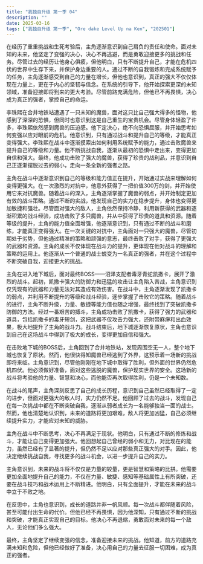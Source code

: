 ```yaml
---
title: "我独自升级 第一季 04"
description: ""
date: 2025-03-16
tags: ["我独自升级 第一季", "Ore dake Level Up na Ken", "202501"]
---
```


在经历了重重挑战和生死考验后，主角逐渐意识到自己肩负的责任和使命。面对未知的未来，他坚定了变强的决心，决心不再逃避，而是勇敢迎接更多的挑战和任务。尽管过去的经历让他身心俱疲，但他明白，只有不断提升自己，才能在危机四伏的世界中生存下来，并保护身边重要的人。通过不断的自我锻炼和完成系统赋予的任务，主角逐渐感受到自己的力量在增长，但他也意识到，真正的强大不仅仅体现在力量上，更在于内心的坚韧与信念。在系统的引导下，他开始探索更深的未知领域，准备迎接即将到来的更大考验。尽管前路充满危险，但他已不再畏惧，决心成为真正的强者，掌控自己的命运。

李珠熙在合井地铁站遭遇了一只未知的魔兽，面对这只比自己强大得多的怪物，他感到了深深的恐惧，但同时也意识到这是自己重生的宝贵机会。尽管身体轻盈了许多，李珠熙依然感到魔兽的压迫感。他下定决心，绝不向恐惧屈服，并开始思考如何变强以应对眼前的危机。他意识到，只有通过战斗和提升自己的等级，才能真正变得强大。李珠熙在战斗中逐渐摸索出如何利用系统赋予的能力，通过击败魔兽来提升自己的等级和力量。他不断挑战自我，逐渐从最初的恐惧中走出来，变得更加自信和强大。最终，他成功击败了强大的魔兽，获得了珍贵的战利品，并意识到自己正逐渐摆脱过去的弱小，走向一条全新的强者之路。

主角在战斗中逐渐意识到自己的等级和能力值正在提升，开始通过实战来理解如何变得更强大。在一次激烈的对抗中，他意外获得了一把价值300万的剑，并开始使用它来对抗魔兽。随着战斗的深入，主角逐渐掌握了魔兽的弱点，并开始制定更加有效的战斗策略。通过不断的实战，他发现自己的实力在稳步提升，身体也变得更加敏捷和强壮。尽管面对强大的敌人，主角依然保持冷静，利用新获得的武器和逐渐积累的战斗经验，成功击败了多只魔兽，并从中获得了珍贵的道具和资源。随着等级的提升，主角的能力值全面增强，他逐渐意识到，只有通过不断的战斗和磨练，才能真正变得强大。在一次关键的对抗中，主角面对一只强大的魔兽，尽管初期处于劣势，但他通过精准的策略和顽强的意志，最终击败了对手，获得了更强大的武器和资源。主角的成长不仅体现在战斗力的提升，更体现在他对战斗的理解和策略的运用上。他逐渐从一个普通的战士蜕变为一名真正的强者，并在这个过程中不断突破自我，迎接更大的挑战。

主角在进入地下城后，面对最终BOSS——沼泽支配者毒牙青蛇凯撒卡，展开了激烈的战斗。起初，凯撒卡强大的防御力和迅猛的攻击让主角陷入苦战，主角意识到仅凭现有的武器和力量无法对其造成有效伤害。在战斗中，主角逐渐发现了凯撒卡的弱点，并利用不断提升的等级和战斗经验，逐步掌握了击败它的策略。随着战斗的进行，主角不断升级，力量、敏捷等能力值也随之增强，最终找到了突破凯撒卡防御的方法。经过一番艰苦的搏斗，主角成功击败了凯撒卡，获得了强力的武器和道具，包括凯撒卡的毒牙短剑，这把武器不仅攻击力强大，还附带麻痹和出血效果，极大地提升了主角的战斗力。战斗结束后，地下城逐渐恢复原状，主角也意识到自己在这场战斗中得到了极大的成长，变得更加自信和强大。

在击败地下城的BOSS后，主角回到了合井地铁站，发现周围空无一人，整个地下城也恢复了原状。然而，他很快得知魔兽已经逃到了外界，这预示着一场新的挑战即将来临。主角意识到，尽管他刚刚在地下城中取得了胜利，但外面的世界仍然危机四伏。他必须做好准备，面对这些逃脱的魔兽，保护现实世界的安全。这场新的战斗将考验他的力量、智慧和决心，而他能否再次取得胜利，仍是一个未知数。

在战斗的尾声，主角深刻反思了自己的成长历程，意识到自己虽然已经取得了一定的进步，但面对更强大的敌人时，实力仍然不足。他回顾了过去的战斗，发现自己在每一次挑战中都在不断突破自我，逐渐从弱者成长为一名能够独当一面的战士。然而，他也清楚地认识到，未来的道路将更加艰难，敌人将更加凶猛，自己必须继续提升实力，才能应对未知的威胁。

主角在战斗中不断思考，决心不再满足于现状。他明白，只有通过不断的修炼和战斗，才能让自己变得更加强大。他回想起自己曾经的弱小和无力，对比现在的能力，虽然已经有了显著的提升，但仍然不足以应对那些真正强大的对手。因此，他决定继续挑战自我，寻找更多的战斗机会，以进一步提升自己的实力。

主角意识到，未来的战斗将不仅仅是力量的较量，更是智慧和策略的比拼。他需要更加全面地提升自己的能力，不仅在力量、敏捷、感知等基础属性上有所突破，还要在战斗技巧和战术运用上不断精进。他明白，只有全面提升，才能在未来的战斗中立于不败之地。

在反思中，主角也意识到，成长的道路并非一帆风顺。每一次战斗都伴随着风险，甚至可能付出生命的代价。但他已经不再畏惧，因为他深知，只有通过不断的挑战和突破，才能真正实现自己的目标。他决心不再退缩，勇敢面对未来的每一个敌人，无论他们多么强大。

最终，主角坚定了继续变强的信念，准备迎接未来的挑战。他知道，前方的道路充满未知和危险，但他已经做好了准备，决心用自己的力量去征服一切困难，成为真正的强者。